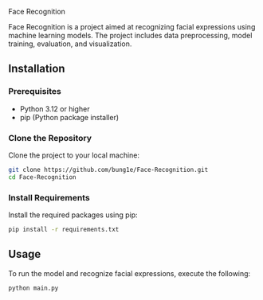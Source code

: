 Face Recognition

Face Recognition is a project aimed at recognizing facial expressions using machine learning models. The project includes data preprocessing, model training, evaluation, and visualization.

## Installation

### Prerequisites

- Python 3.12 or higher
- pip (Python package installer)

### Clone the Repository

Clone the project to your local machine:

```bash
git clone https://github.com/bung1e/Face-Recognition.git
cd Face-Recognition
```

### Install Requirements

Install the required packages using pip:

```bash
pip install -r requirements.txt
```

## Usage

To run the model and recognize facial expressions, execute the following:

```bash
python main.py
```

